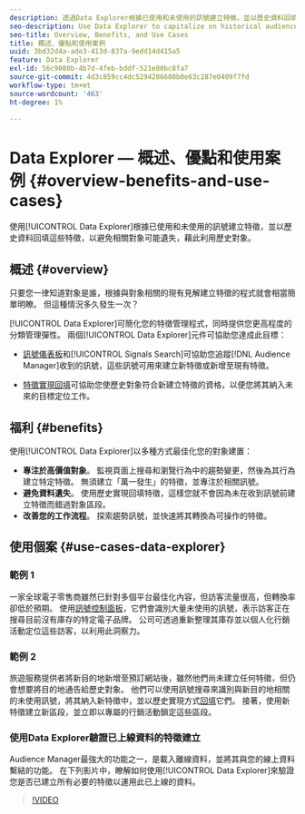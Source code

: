 ```yaml
---
description: 透過Data Explorer根據已使用和未使用的訊號建立特徵，並以歷史資料回填這些特徵，避免相關受眾可能遺失，藉此利用歷史受眾。
seo-description: Use Data Explorer to capitalize on historical audiences by building traits based on used and unused signals, and backfilling them with historical data to avoid potential loss of relevant audiences.
seo-title: Overview, Benefits, and Use Cases
title: 概述、優點和使用案例
uuid: 3bd32d4a-ade3-413d-837a-9edd14d415a5
feature: Data Explorer
exl-id: 56c9080b-4b7d-4feb-bddf-521e80bc8fa7
source-git-commit: 4d3c859cc4dc5294286680b0e63c287e0409f7fd
workflow-type: tm+mt
source-wordcount: '463'
ht-degree: 1%

---
```


# Data Explorer — 概述、優點和使用案例 {#overview-benefits-and-use-cases}

使用[!UICONTROL Data Explorer]根據已使用和未使用的訊號建立特徵，並以歷史資料回填這些特徵，以避免相關對象可能遺失，藉此利用歷史對象。

## 概述 {#overview}

只要您一律知道對象是誰，根據與對象相關的現有見解建立特徵的程式就會相當簡單明瞭。 但這種情況多久發生一次？

[!UICONTROL Data Explorer]可簡化您的特徵管理程式，同時提供您更高程度的分類管理彈性。 兩個[!UICONTROL Data Explorer]元件可協助您達成此目標：

* [訊號儀表板](../../features/data-explorer/data-explorer-signals-dashboard.md)和[!UICONTROL Signals Search]可協助您追蹤[!DNL Audience Manager]收到的訊號，這些訊號可用來建立新特徵或新增至現有特徵。

* [特徵實現回填](../../features/data-explorer/data-explorer-trait-backfill.md)可協助您使歷史對象符合新建立特徵的資格，以便您將其納入未來的目標定位工作。

## 福利 {#benefits}

使用[!UICONTROL Data Explorer]以多種方式最佳化您的對象建置：

* **專注於高價值對象**。 監視頁面上搜尋和瀏覽行為中的趨勢變更，然後為其行為建立特定特徵。 無須建立「萬一發生」的特徵，並專注於相關訊號。
* **避免資料遺失**。 使用歷史實現回填特徵，這樣您就不會因為未在收到訊號前建立特徵而錯過對象區段。
* **改善您的工作流程**。 探索趨勢訊號，並快速將其轉換為可操作的特徵。

## 使用個案 {#use-cases-data-explorer}

### 範例 1

一家全球電子零售商雖然已針對多個平台最佳化內容，但訪客流量很高，但轉換率卻低於預期。 使用[訊號控制面板](../../features/data-explorer/data-explorer-signals-dashboard.md)，它們會識別大量未使用的訊號，表示訪客正在搜尋目前沒有庫存的特定電子品牌。 公司可透過重新整理其庫存並以個人化行銷活動定位這些訪客，以利用此洞察力。

### 範例 2

旅遊服務提供者將新目的地新增至預訂網站後，雖然他們尚未建立任何特徵，但仍會想要將目的地通告給歷史對象。 他們可以使用訊號搜尋來識別與新目的地相關的未使用訊號，將其納入新特徵中，並以歷史實現方式[回填](../../features/data-explorer/data-explorer-trait-backfill.md)它們。 接著，使用新特徵建立新區段，並立即以專屬的行銷活動鎖定這些區段。

### 使用Data Explorer驗證已上線資料的特徵建立

Audience Manager最強大的功能之一，是載入離線資料，並將其與您的線上資料繫結的功能。 在下列影片中，瞭解如何使用[!UICONTROL Data Explorer]來驗證您是否已建立所有必要的特徵以運用此已上線的資料。

>[!VIDEO](https://video.tv.adobe.com/v/25149/)
